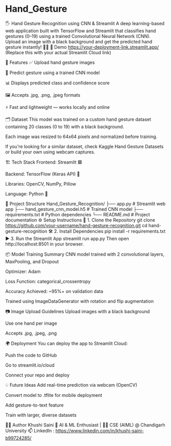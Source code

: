 # Hand_Gesture
🖐️ Hand Gesture Recognition using CNN & Streamlit
A deep learning-based web application built with TensorFlow and Streamlit that classifies hand gestures (0–19) using a trained Convolutional Neural Network (CNN). Upload an image with a black background and get the predicted hand gesture instantly! 🧠📸
📸 Demo
https://your-deployment-link.streamlit.app/ (Replace this with your actual Streamlit Cloud link)

🚀 Features
✅ Upload hand gesture images

🧠 Predict gesture using a trained CNN model

📊 Displays predicted class and confidence score

🖼️ Accepts .jpg, .png, .jpeg formats

⚡ Fast and lightweight — works locally and online

🗂️ Dataset
This model was trained on a custom hand gesture dataset containing 20 classes (0 to 19) with a black background.

Each image was resized to 64x64 pixels and normalized before training.

If you're looking for a similar dataset, check Kaggle Hand Gesture Datasets or build your own using webcam captures.

🏗️ Tech Stack
Frontend: Streamlit 🟩

Backend: TensorFlow (Keras API) 🧠

Libraries: OpenCV, NumPy, Pillow

Language: Python 🐍

📁 Project Structure
Hand_Gesture_Recognition/
├── app.py                     # Streamlit web app
├── hand_gesture_cnn_model.h5 # Trained CNN model
├── requirements.txt           # Python dependencies
└── README.md                  # Project documentation
⚙️ Setup Instructions
🔽 1. Clone the Repository
git clone https://github.com/your-username/hand-gesture-recognition.git
cd hand-gesture-recognition
🛠 2. Install Dependencies
pip install -r requirements.txt
▶️ 3. Run the Streamlit App
streamlit run app.py
Then open http://localhost:8501 in your browser.

📦 Model Training Summary
CNN model trained with 2 convolutional layers, MaxPooling, and Dropout

Optimizer: Adam

Loss Function: categorical_crossentropy

Accuracy Achieved: ~95%+ on validation data

Trained using ImageDataGenerator with rotation and flip augmentation

📷 Image Upload Guidelines
Upload images with a black background

Use one hand per image

Accepts .jpg, .jpeg, .png

🌍 Deployment
You can deploy the app to Streamlit Cloud:

Push the code to GitHub

Go to streamlit.io/cloud

Connect your repo and deploy

💡 Future Ideas
Add real-time prediction via webcam (OpenCV)

Convert model to .tflite for mobile deployment

Add gesture-to-text feature

Train with larger, diverse datasets

🙋‍♀️ Author
Khushi Saini
🧠 AI & ML Enthusiast | 👩‍💻 CSE (AIML) @ Chandigarh University
📫 LinkedIn : https://www.linkedin.com/in/khushi-saini-b99724285/
